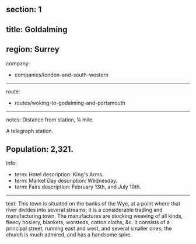 section: 1
----
title: Goldalming
----
region: Surrey
----
company:
- companies/london-and-south-western
----
route:
- routes/woking-to-godalming-and-portsmouth
----
notes: Distance from station, ¼ mile.

A telegraph station.

Population: 2,321.
----
info:
- term: Hotel
  description: King's Arms.
- term: Market Day
  description: Wednesday.
- term: Fairs
  description: February 13th, and July 10th.
----
text: This town is situated on the banks of the Wye, at a point where that river divides into several streams; it is a considerable trading and manufacturing town. The manufactures are stocking weaving of all kinds, fleecy hosiery, blankets, worsteds, cotton cloths, &c. It consists of a principal street, running east and west, and several smaller ones; the church is much admired, and has a handsome spire.
